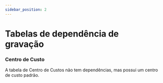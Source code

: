 ```yaml
---
sidebar_position: 2
---
```


# Tabelas de dependência de gravação

### Centro de Custo

A tabela de Centro de Custos não tem dependências, mas possui um centro de custo padrão.